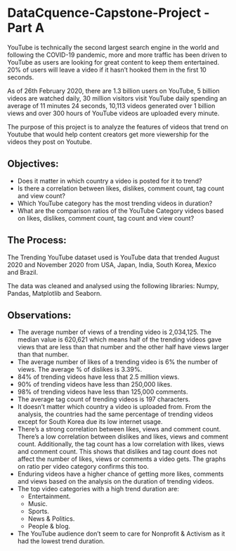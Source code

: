 # DataCquence-Capstone-Project - Part A #

YouTube is technically the second largest search engine in the world and following the COVID-19 pandemic, more and more traffic has been driven to YouTube as users are looking for great content to keep them entertained. 20% of users will leave a video if it hasn’t hooked them in the first 10 seconds.


As of 26th February 2020, there are 1.3 billion users on YouTube, 5 billion videos are watched daily, 30 million visitors visit YouTube daily spending an average of 11 minutes 24 seconds, 10,113 videos generated over 1 billion views and over 300 hours of YouTube videos are uploaded every minute.


The purpose of this project is to analyze the features of videos that trend on Youtube that would help content creators get more viewership for the videos they post on Youtube.


## Objectives: ##

* Does it matter in which country a video is posted for it to trend?
* Is there a correlation between likes, dislikes, comment count, tag count and view count?
* Which YouTube category has the most trending videos in duration? 
* What are the comparison ratios of the YouTube Category videos based on likes, dislikes, comment count, tag count and view count?


## The Process: ##

The Trending YouTube dataset used is YouTube data that trended August 2020 and November 2020 from USA, Japan, India, South Korea, Mexico and Brazil. 

The data was cleaned and analysed using the following libraries: Numpy, Pandas, Matplotlib and Seaborn.


## Observations: ##
* The average number of views of a trending video is 2,034,125. The median value is 620,621 which means half of the trending videos gave views that are less than that number and the other half have views larger than that number.
* The average number of likes of a trending video is 6% the number of views. The average % of dislikes is 3.39%.
* 84% of trending videos have less that 2.5 million views.
* 90% of trending videos have less than 250,000 likes.
* 98% of trending videos have less than 125,000 comments.
* The average tag count of trending videos is 197 characters. 
* It doesn’t matter which country a video is uploaded from. From the analysis, the countries had the same percentage of trending videos except for South Korea due its low internet usage. 
* There’s a strong correlation between likes, views and comment count. There’s a low correlation between dislikes and likes, views and comment count. Additionally, the tag count  has a low correlation with likes, views and comment count. This shows that dislikes and tag count does not affect the number of likes, views or comments a video gets. The graphs on ratio per video category confirms this too.
* Enduring videos have a higher chance of getting more likes, comments and views based on the analysis on the duration of trending videos.
* The top video categories with a high trend duration are:
    * Entertainment. 
    * Music.
    * Sports.
    * News & Politics.
    * People & blog.
* The YouTube audience don’t seem to care for Nonprofit & Activism as it had the lowest trend duration.





